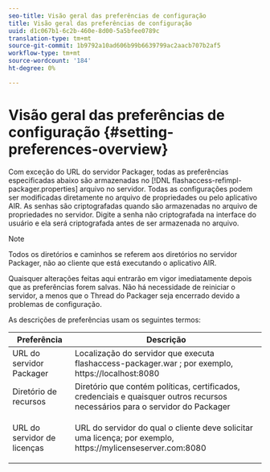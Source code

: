 ```yaml
---
seo-title: Visão geral das preferências de configuração
title: Visão geral das preferências de configuração
uuid: d1c067b1-6c2b-460e-8d00-5a5bfee0789c
translation-type: tm+mt
source-git-commit: 1b9792a10ad606b99b6639799ac2aacb707b2af5
workflow-type: tm+mt
source-wordcount: '184'
ht-degree: 0%

---
```



# Visão geral das preferências de configuração {#setting-preferences-overview}

Com exceção do URL do servidor Packager, todas as preferências especificadas abaixo são armazenadas no [!DNL flashaccess-refimpl-packager.properties] arquivo no servidor. Todas as configurações podem ser modificadas diretamente no arquivo de propriedades ou pelo aplicativo AIR. As senhas são criptografadas quando são armazenadas no arquivo de propriedades no servidor. Digite a senha não criptografada na interface do usuário e ela será criptografada antes de ser armazenada no arquivo.

>[!NOTE]
>
>Todos os diretórios e caminhos se referem aos diretórios no servidor Packager, não ao cliente que está executando o aplicativo AIR.

Quaisquer alterações feitas aqui entrarão em vigor imediatamente depois que as preferências forem salvas. Não há necessidade de reiniciar o servidor, a menos que o Thread do Packager seja encerrado devido a problemas de configuração.

As descrições de preferências usam os seguintes termos:

<table frame="all" colsep="1" rowsep="1" class="+ topic/table adobe-d/table " id="table_tj5_hcz_n4"> 
 <thead class="- topic/thead "> 
  <tr rowsep="1" class="- topic/row "> 
   <th colname="1" class="- topic/entry entry"> Preferência </th> 
   <th colname="2" class="- topic/entry entry"> Descrição </th> 
  </tr> 
 </thead>
 <tbody class="- topic/tbody "> 
  <tr rowsep="1" class="- topic/row "> 
   <td colname="1" class="- topic/entry "> URL do servidor Packager </td> 
   <td colname="2" class="- topic/entry "> Localização do servidor que executa <span class="filepath"> flashaccess-packager.war </span>; por exemplo, <span class="filepath"> https://localhost:8080 </span> </td> 
  </tr> 
  <tr rowsep="1" class="- topic/row "> 
   <td colname="1" class="- topic/entry "> Diretório de recursos </td> 
   <td colname="2" class="- topic/entry "> Diretório que contém políticas, certificados, credenciais e quaisquer outros recursos necessários para o servidor do Packager </td> 
  </tr> 
  <tr rowsep="0" class="- topic/row "> 
   <td colname="1" class="- topic/entry "> URL do servidor de licenças </td> 
   <td colname="2" class="- topic/entry "> <p class="- topic/p ">URL do servidor do qual o cliente deve solicitar uma licença; por exemplo, <span class="filepath"> https://mylicenseserver.com:8080 </span> </p> </td> 
  </tr> 
 </tbody> 
</table>

